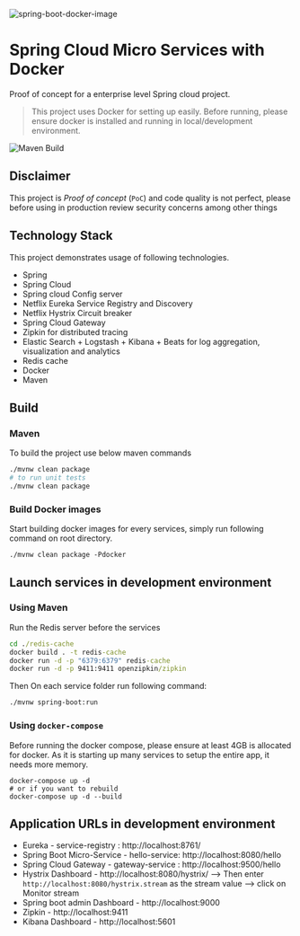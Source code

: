 ![spring-boot-docker-image](https://user-images.githubusercontent.com/2969035/77563922-4f230180-6e98-11ea-8ca8-515cd7abc79d.png)

# Spring Cloud Micro Services with Docker

Proof of concept for a enterprise level Spring cloud project.

> This project uses Docker for setting up easily. 
> Before running, please ensure docker is installed and running in local/development environment.

![Maven Build](https://github.com/rdangi/spring-cloud-micro-services/workflows/Maven%20Build/badge.svg)

## Disclaimer

This project is *Proof of concept* (`PoC`) and code quality is not perfect, please before using in production review security concerns among other things

## Technology Stack
This project demonstrates usage of following technologies. 

* Spring
* Spring Cloud
* Spring cloud Config server 
* Netflix Eureka Service Registry and Discovery
* Netflix Hystrix Circuit breaker
* Spring Cloud Gateway
* Zipkin for distributed tracing
* Elastic Search + Logstash + Kibana + Beats for log aggregation, visualization and analytics
* Redis cache
* Docker
* Maven

## Build

### Maven

To build the project use below maven commands

```sh
./mvnw clean package
# to run unit tests
./mvnw clean package
```

### Build Docker images

Start building docker images for every services, simply run following command on root directory.

```shell
./mvnw clean package -Pdocker
```

## Launch services in development environment

### Using Maven

Run the Redis server before the services
```cmd
cd ./redis-cache
docker build . -t redis-cache
docker run -d -p "6379:6379" redis-cache
docker run -d -p 9411:9411 openzipkin/zipkin
```
Then On each service folder run following command:

```sh
./mvnw spring-boot:run
```

### Using `docker-compose`

Before running the docker compose, please ensure at least 4GB is allocated for docker. 
As it is starting up many services to setup the entire app, it needs more memory.
 
```shell
docker-compose up -d
# or if you want to rebuild
docker-compose up -d --build
```

## Application URLs in development environment

* Eureka - service-registry : http://localhost:8761/
* Spring Boot Micro-Service - hello-service: http://localhost:8080/hello
* Spring Cloud Gateway - gateway-service : http://localhost:9500/hello
* Hystrix Dashboard - http://localhost:8080/hystrix/ --> Then enter `http://localhost:8080/hystrix.stream` as the stream value --> click on Monitor stream
* Spring boot admin Dashboard - http://localhost:9000
* Zipkin - http://localhost:9411
* Kibana Dashboard - http://localhost:5601
